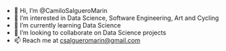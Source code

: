 - 👋 Hi, I’m @CamiloSalgueroMarin
- 👀 I’m interested in Data Science, Software Engineering, Art and Cycling
- 🌱 I’m currently learning Data Science
- 💞️ I’m looking to collaborate on Data Science projects
- 📫 Reach me at csalgueromarin@gmail.com

<!---
CamiloSalgueroMarin/CamiloSalgueroMarin is a ✨ special ✨ repository because its `README.md` (this file) appears on your GitHub profile.
You can click the Preview link to take a look at your changes.
--->
